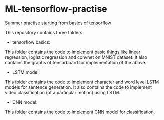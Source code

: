 # ML-tensorflow-practise
Summer practise starting from basics of tensorflow

This repository contains three folders:

* tensorflow basics:

This folder contains the code to implement basic things like linear regression, logistic regression and convnet on MNIST dataset. It also contains the graphs of tensorboard for implementation of the above.

* LSTM model:

This folder contains the code to implement character and word level LSTM models for sentence generation. It also contains the code to implement video classification (of a particular motion) using LSTM.

* CNN model:

This folder contains the code to implement CNN model for classification.
